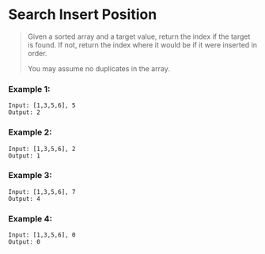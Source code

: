 # Search Insert Position

> Given a sorted array and a target value, return the index if the target is found. If not, return the index where it would  be if it were inserted in order.
> 
> You may assume no duplicates in the array.

### Example 1:
```
Input: [1,3,5,6], 5
Output: 2
```

### Example 2:
```
Input: [1,3,5,6], 2
Output: 1
```

### Example 3:
```
Input: [1,3,5,6], 7
Output: 4
```

### Example 4:
```
Input: [1,3,5,6], 0
Output: 0
```